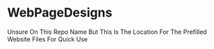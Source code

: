 # WebPageDesigns
Unsure On This Repo Name But This Is The Location For The Prefilled Website Files For Quick Use
